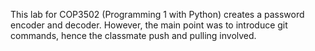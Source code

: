This lab for COP3502 (Programming 1 with Python) creates a password encoder and decoder. However, the main point was to introduce git commands, hence the classmate push and pulling involved.
